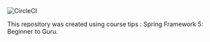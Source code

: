 <img src="https://circleci.com/gh/MichalCzyzewski/recipe-app/tree/master.svg?style=svg" alt="CircleCI" />

This repository was created using course tips : Spring Framework 5: Beginner to Guru.
